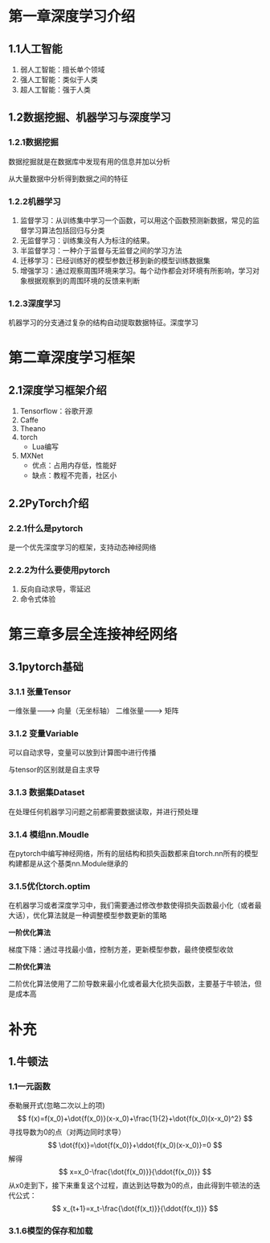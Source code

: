 # 第一章深度学习介绍

## 1.1人工智能

1.  弱人工智能：擅长单个领域
2.  强人工智能：类似于人类
3.  超人工智能：强于人类

## 1.2数据挖掘、机器学习与深度学习

### 1.2.1数据挖掘

数据挖掘就是在数据库中发现有用的信息并加以分析

从大量数据中分析得到数据之间的特征

### 1.2.2机器学习

1.  监督学习：从训练集中学习一个函数，可以用这个函数预测新数据，常见的监督学习算法包括回归与分类
2.  无监督学习：训练集没有人为标注的结果。
3.  半监督学习：一种介于监督与无监督之间的学习方法
4.  迁移学习：已经训练好的模型参数迁移到新的模型训练数据集
5.  增强学习：通过观察周围环境来学习。每个动作都会对环境有所影响，学习对象根据观察到的周围环境的反馈来判断

### 1.2.3深度学习

机器学习的分支通过复杂的结构自动提取数据特征。深度学习

# 第二章深度学习框架

## 2.1深度学习框架介绍

1.  Tensorflow：谷歌开源
2.  Caffe
3.  Theano
4.  torch
    -   Lua编写
5.  MXNet
    -   优点：占用内存低，性能好
    -   缺点：教程不完善，社区小

## 2.2PyTorch介绍

### 2.2.1什么是pytorch

是一个优先深度学习的框架，支持动态神经网络

### 2.2.2为什么要使用pytorch

1.  反向自动求导，零延迟
2.  命令式体验
# 第三章多层全连接神经网络

## 3.1pytorch基础
### 3.1.1 张量Tensor
一维张量---> 向量（无坐标轴）
二维张量---> 矩阵

### 3.1.2 变量Variable
可以自动求导，变量可以放到计算图中进行传播

与tensor的区别就是自主求导

### 3.1.3 数据集Dataset

在处理任何机器学习问题之前都需要数据读取，并进行预处理

### 3.1.4 模组nn.Moudle

在pytorch中编写神经网络，所有的层结构和损失函数都来自torch.nn所有的模型构建都是从这个基类nn.Module继承的

### 3.1.5优化torch.optim

在机器学习或者深度学习中，我们需要通过修改参数使得损失函数最小化（或者最大话），优化算法就是一种调整模型参数更新的策略

**一阶优化算法**

梯度下降：通过寻找最小值，控制方差，更新模型参数，最终使模型收敛

**二阶优化算法**

二阶优化算法使用了二阶导数来最小化或者最大化损失函数，主要基于牛顿法，但是成本高

# 补充

## 1.牛顿法

### 1.1一元函数

泰勒展开式(忽略二次以上的项)
$$
f(x)=f(x_0)+\dot{f(x_0)}(x-x_0)+\frac{1}{2}+\dot{f(x_0)(x-x_0)^2}
$$
寻找导数为0的点（对两边同时求导）
$$
\dot{f(x)}=\dot{f(x_0)}+\ddot{f(x_0)(x-x_0)}=0
$$
解得
$$
x=x_0-\frac{\dot{f(x_0)}}{\ddot{f(x_0)}}
$$
从x0走到下，接下来重复这个过程，直达到达导数为0的点，由此得到牛顿法的迭代公式：
$$
x_{t+1}=x_t-\frac{\dot{f(x_t)}}{\ddot{f(x_t)}}
$$

### 3.1.6模型的保存和加载

